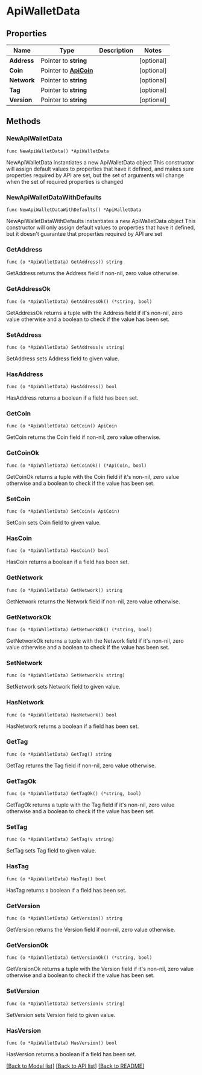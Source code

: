 # ApiWalletData

## Properties

Name | Type | Description | Notes
------------ | ------------- | ------------- | -------------
**Address** | Pointer to **string** |  | [optional] 
**Coin** | Pointer to [**ApiCoin**](ApiCoin.md) |  | [optional] 
**Network** | Pointer to **string** |  | [optional] 
**Tag** | Pointer to **string** |  | [optional] 
**Version** | Pointer to **string** |  | [optional] 

## Methods

### NewApiWalletData

`func NewApiWalletData() *ApiWalletData`

NewApiWalletData instantiates a new ApiWalletData object
This constructor will assign default values to properties that have it defined,
and makes sure properties required by API are set, but the set of arguments
will change when the set of required properties is changed

### NewApiWalletDataWithDefaults

`func NewApiWalletDataWithDefaults() *ApiWalletData`

NewApiWalletDataWithDefaults instantiates a new ApiWalletData object
This constructor will only assign default values to properties that have it defined,
but it doesn't guarantee that properties required by API are set

### GetAddress

`func (o *ApiWalletData) GetAddress() string`

GetAddress returns the Address field if non-nil, zero value otherwise.

### GetAddressOk

`func (o *ApiWalletData) GetAddressOk() (*string, bool)`

GetAddressOk returns a tuple with the Address field if it's non-nil, zero value otherwise
and a boolean to check if the value has been set.

### SetAddress

`func (o *ApiWalletData) SetAddress(v string)`

SetAddress sets Address field to given value.

### HasAddress

`func (o *ApiWalletData) HasAddress() bool`

HasAddress returns a boolean if a field has been set.

### GetCoin

`func (o *ApiWalletData) GetCoin() ApiCoin`

GetCoin returns the Coin field if non-nil, zero value otherwise.

### GetCoinOk

`func (o *ApiWalletData) GetCoinOk() (*ApiCoin, bool)`

GetCoinOk returns a tuple with the Coin field if it's non-nil, zero value otherwise
and a boolean to check if the value has been set.

### SetCoin

`func (o *ApiWalletData) SetCoin(v ApiCoin)`

SetCoin sets Coin field to given value.

### HasCoin

`func (o *ApiWalletData) HasCoin() bool`

HasCoin returns a boolean if a field has been set.

### GetNetwork

`func (o *ApiWalletData) GetNetwork() string`

GetNetwork returns the Network field if non-nil, zero value otherwise.

### GetNetworkOk

`func (o *ApiWalletData) GetNetworkOk() (*string, bool)`

GetNetworkOk returns a tuple with the Network field if it's non-nil, zero value otherwise
and a boolean to check if the value has been set.

### SetNetwork

`func (o *ApiWalletData) SetNetwork(v string)`

SetNetwork sets Network field to given value.

### HasNetwork

`func (o *ApiWalletData) HasNetwork() bool`

HasNetwork returns a boolean if a field has been set.

### GetTag

`func (o *ApiWalletData) GetTag() string`

GetTag returns the Tag field if non-nil, zero value otherwise.

### GetTagOk

`func (o *ApiWalletData) GetTagOk() (*string, bool)`

GetTagOk returns a tuple with the Tag field if it's non-nil, zero value otherwise
and a boolean to check if the value has been set.

### SetTag

`func (o *ApiWalletData) SetTag(v string)`

SetTag sets Tag field to given value.

### HasTag

`func (o *ApiWalletData) HasTag() bool`

HasTag returns a boolean if a field has been set.

### GetVersion

`func (o *ApiWalletData) GetVersion() string`

GetVersion returns the Version field if non-nil, zero value otherwise.

### GetVersionOk

`func (o *ApiWalletData) GetVersionOk() (*string, bool)`

GetVersionOk returns a tuple with the Version field if it's non-nil, zero value otherwise
and a boolean to check if the value has been set.

### SetVersion

`func (o *ApiWalletData) SetVersion(v string)`

SetVersion sets Version field to given value.

### HasVersion

`func (o *ApiWalletData) HasVersion() bool`

HasVersion returns a boolean if a field has been set.


[[Back to Model list]](../README.md#documentation-for-models) [[Back to API list]](../README.md#documentation-for-api-endpoints) [[Back to README]](../README.md)


